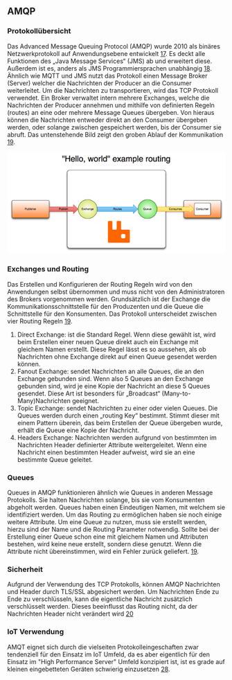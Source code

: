 ## AMQP
### Protokollübersicht
Das Advanced Message Queuing Protocol (AMQP) wurde 2010 als binäres Netzwerkprotokoll auf Anwendungsebene entwickelt [17](Quellen.md). Es deckt alle Funktionen des „Java Message Services“ (JMS) ab und erweitert diese. Außerdem ist es, anders als JMS Programmiersprachen unabhängig [18](Quellen.md). Ähnlich wie MQTT und JMS nutzt das Protokoll einen Message Broker (Server) welcher die Nachrichten der Producer an die Consumer weiterleitet. Um die Nachrichten zu transportieren, wird das TCP Protokoll verwendet. Ein Broker verwaltet intern mehrere Exchanges, welche die Nachrichten der Producer annehmen und mithilfe von definierten Regeln (routes) an eine oder mehrere Message Queues übergeben. Von hieraus können die Nachrichten entweder direkt an den Consumer übergeben werden, oder solange zwischen gespeichert werden, bis der Consumer sie abruft. Das untenstehende Bild zeigt den groben Ablauf der Kommunikation [19](Quellen.md).

![alt text](/assets/amqp.png "qmap Ablauf")


### Exchanges und Routing
Das Erstellen und Konfigurieren der Routing Regeln wird von den Anwendungen selbst übernommen und muss nicht von den Administratoren des Brokers vorgenommen werden. Grundsätzlich ist der Exchange die Kommunikationsschnittstelle für den Produzenten und die Queue die Schnittstelle für den Konsumenten. Das Protokoll unterscheidet zwischen vier Routing Regeln [19](Quellen.md).
1.	Direct Exchange: ist die Standard Regel. Wenn diese gewählt ist, wird beim Erstellen einer neuen Queue direkt auch ein Exchange mit gleichem Namen erstellt. Diese Regel lässt es so aussehen, als ob Nachrichten ohne Exchange direkt auf einen Queue gesendet werden können. 
2.	Fanout Exchange: sendet Nachrichten an alle Queues, die an den Exchange gebunden sind. Wenn also 5 Queues an den Exchange gebunden sind, wird je eine Kopie der Nachricht an diese 5 Queues gesendet. Diese Art ist besonders für „Broadcast“  (Many-to-Many)Nachrichten geeignet.
3.	Topic Exchange: sendet Nachrichten zu einer oder vielen Queues. Die Queues werden durch einen „routing Key“ bestimmt. Stimmt dieser mit einem Pattern überein, das beim Erstellen der Queue übergeben wurde, erhält die Queue eine Kopie der Nachricht. 
4.	Headers Exchange: Nachrichten werden aufgrund von bestimmten im Nachrichten Header definierter Attribute weitergeleitet. Wenn eine Nachricht einen bestimmten Header aufweist, wird sie an eine bestimmte Queue geleitet.
### Queues
Queues in AMQP funktionieren ähnlich wie Queues in anderen Message Protokolls. Sie halten Nachrichten solange, bis sie vom Konsumenten abgeholt werden. Queues haben einen Eindeutigen Namen, mit welchem sie identifiziert werden. Um das Routing zu ermöglichen haben sie noch einige weitere Attribute. Um eine Queue zu nutzen, muss sie erstellt werden, hierzu sind der Name und die Routing Parameter notwendig. Sollte bei der Erstellung einer Queue schon eine mit gleichem Namen und Attributen bestehen, wird keine neue erstellt, sondern diese genutzt. Wenn die Attribute nicht übereinstimmen, wird ein Fehler zurück geliefert. [19](Quellen.md).
### Sicherheit
Aufgrund der Verwendung des TCP Protokolls, können AMQP Nachrichten und Header durch TLS/SSL abgesichert werden. Um Nachrichten Ende zu Ende zu verschlüsseln, kann die eigentliche Nachricht zusätzlich verschlüsselt werden. Dieses beeinflusst das Routing nicht, da der Nachrichten Header nicht verändert wird [20](Quellen.md)
### IoT Verwendung
AMQT eignet sich durch die vielseiten Protokolleingeschaften zwar tendenziell für den Einsatz im IoT Umfeld, da es aber eigentlich für den Einsatz im "High Performance Server" Umfeld konzipiert ist, ist es grade auf kleinen eingebetteten Geräten schwierig einzusetzen [28](Quellen.md). 
